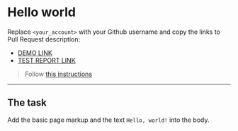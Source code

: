 # Hello world
Replace `<your_account>` with your Github username and copy the links to Pull Request description:
- [DEMO LINK](https://InvisibleAleks.github.io/layout_hello-world/)
- [TEST REPORT LINK](https://InvisibleAleks.github.io/layout_hello-world/report/html_report/)

> Follow [this instructions](https://mate-academy.github.io/layout_task-guideline/#how-to-solve-the-layout-tasks-on-github)
___

## The task 
Add the basic page markup and the text `Hello, world!` into the body.

